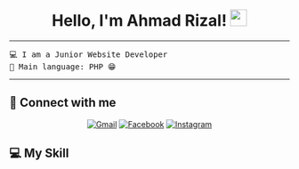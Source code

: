 <h1 align="center">
Hello, I'm Ahmad Rizal!
	<a href="https://github.com/rijaalll" target="_self">
		<img src="https://media.giphy.com/media/hvRJCLFzcasrR4ia7z/giphy.gif" width="30">
	</a>
</h1>

<hr>

<pre>
💻 I am a Junior Website Developer
🌟 Main language: PHP 😁
</pre>
<hr>

## 🤝 Connect with me

<p align="center">
	<a href="mailto:rizalajipermana@gmail.com"><img img src="https://img.shields.io/badge/gmail-%23EA4335.svg?style=plastic&logo=gmail&logoColor=white" alt="Gmail"/></a>
	<a href="https://www.facebook.com/profile.php?id=100021684815269" target="_blank" ><img src="https://img.shields.io/badge/facebook-%230A66C2.svg?style=plastic&logo=facebook&logoColor=white" alt="Facebook"/></a>
    <a href="https://www.instagram.com/ahmdrizaalll" target="_blank" ><img src="https://img.shields.io/badge/Instagram-%23E4405F.svg?style=plastic&logo=instagram&logoColor=white" alt="Instagram"/></a>
</p>

## 💻 My Skill
